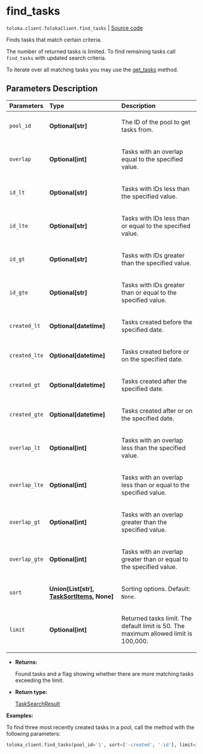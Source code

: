 # find_tasks
`toloka.client.TolokaClient.find_tasks` | [Source code](https://github.com/Toloka/toloka-kit/blob/v1.1.2/src/client/__init__.py#L2338)

Finds tasks that match certain criteria.


The number of returned tasks is limited. To find remaining tasks call `find_tasks` with updated search criteria.

To iterate over all matching tasks you may use the [get_tasks](toloka.client.TolokaClient.get_tasks.md) method.

## Parameters Description

| Parameters | Type | Description |
| :----------| :----| :-----------|
`pool_id`|**Optional\[str\]**|<p>The ID of the pool to get tasks from.</p>
`overlap`|**Optional\[int\]**|<p>Tasks with an overlap equal to the specified value.</p>
`id_lt`|**Optional\[str\]**|<p>Tasks with IDs less than the specified value.</p>
`id_lte`|**Optional\[str\]**|<p>Tasks with IDs less than or equal to the specified value.</p>
`id_gt`|**Optional\[str\]**|<p>Tasks with IDs greater than the specified value.</p>
`id_gte`|**Optional\[str\]**|<p>Tasks with IDs greater than or equal to the specified value.</p>
`created_lt`|**Optional\[datetime\]**|<p>Tasks created before the specified date.</p>
`created_lte`|**Optional\[datetime\]**|<p>Tasks created before or on the specified date.</p>
`created_gt`|**Optional\[datetime\]**|<p>Tasks created after the specified date.</p>
`created_gte`|**Optional\[datetime\]**|<p>Tasks created after or on the specified date.</p>
`overlap_lt`|**Optional\[int\]**|<p>Tasks with an overlap less than the specified value.</p>
`overlap_lte`|**Optional\[int\]**|<p>Tasks with an overlap less than or equal to the specified value.</p>
`overlap_gt`|**Optional\[int\]**|<p>Tasks with an overlap greater than the specified value.</p>
`overlap_gte`|**Optional\[int\]**|<p>Tasks with an overlap greater than or equal to the specified value.</p>
`sort`|**Union\[List\[str\], [TaskSortItems](toloka.client.search_requests.TaskSortItems.md), None\]**|<p>Sorting options. Default: `None`.</p>
`limit`|**Optional\[int\]**|<p>Returned tasks limit. The default limit is 50. The maximum allowed limit is 100,000.</p>

* **Returns:**

  Found tasks and a flag showing whether there are more matching tasks exceeding the limit.

* **Return type:**

  [TaskSearchResult](toloka.client.search_results.TaskSearchResult.md)

**Examples:**

To find three most recently created tasks in a pool, call the method with the following parameters:

```python
toloka_client.find_tasks(pool_id='1', sort=['-created', '-id'], limit=3)
```
